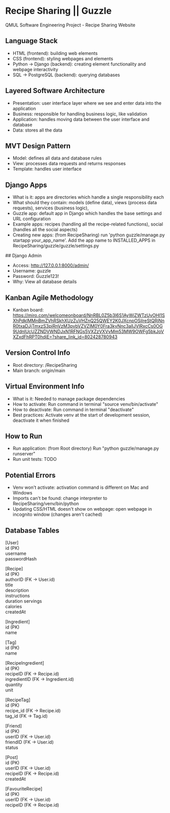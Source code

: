 # Recipe Sharing || Guzzle

QMUL Software Engineering Project - Recipe Sharing Website

## Language Stack
- HTML (frontend): building web elements
- CSS (frontend): styling webpages and elements
- Python -> Django (backend): creating element functionality and webpage interactivity
- SQL -> PostgreSQL (backend): querying databases

## Layered Software Architecture
- Presentation: user interface layer where we see and enter data into the application
- Business: responsible for handling business logic, like validation
- Application: handles moving data between the user interface and database
- Data: stores all the data

## MVT Design Pattern
- Model: defines all data and database rules
- View: processes data requests and returns responses
- Template: handles user interface

## Django Apps
- What is it: apps are directories which handle a single responsibility each
- What should they contain: models (define data), views (process data requests), services (business logic), 
- Guzzle app: default app in Django which handles the base settings and URL configuration
- Example apps: recipes (handling all the recipe-related functions), social (handles all the social aspects)
- Creating new apps: (from RecipeSharing) run 'python guzzle/manage.py startapp your_app_name'. Add the app name to INSTALLED_APPS in RecipeSharing/guzzle/guzzle/settings.py

## Django Admin
- Access: http://127.0.0.1:8000/admin/
- Username: guzzle
- Password: Guzzle123!
- Why: View all database details

## Kanban Agile Methodology
- Kanban board: https://miro.com/welcomeonboard/NnRBL0Z5b3l6S1AyWjZWTzUyOHl1SXhPdklMMnBmZVhRSkhXUzZuVHZnQ25QWEY2K0JXcnpOSjlreStQRjNnR0txaDJjTmxzS3piRnVzM3pvbVZVZlM0Y0Fra3kyNnc3allJVlRxcCs0OG9UdnlUcUZZNDVWNDJxN1RFNGs5VXZzVXVvMm53MW9OWFg5bkJoVXZxdFhRPT0hdjE=?share_link_id=802428780943

## Version Control Info
- Root directory: /RecipeSharing
- Main branch: origin/main

## Virtual Environment Info
- What is it: Needed to manage package dependencies 
- How to activate: Run command in terminal "source venv/bin/activate"
- How to deactivate: Run command in terminal "deactivate"
- Best practices: Activate venv at the start of development session, deactivate it when finished

## How to Run
- Run application: (from Root directory) Run "python guzzle/manage.py runserver"
- Run unit tests: TODO

## Potential Errors
- Venv won't activate: activation command is different on Mac and Windows
- Imports can't be found: change interpreter to RecipeSharing/venv/bin/python
- Updating CSS/HTML doesn't show on webpage: open webpage in incognito window (changes aren't cached)

## Database Tables

[User]  
id (PK)  
username  
passwordHash  

[Recipe]  
id (PK)  
authorID (FK -> User.id)  
title  
description  
instructions  
duration
servings  
calories  
createdAt  

[Ingredient]  
id (PK)  
name  

[Tag]  
id (PK)  
name  

[RecipeIngredient]  
id (PK)  
recipeID (FK -> Recipe.id)  
ingredientID (FK -> Ingredient.id)  
quantity  
unit  

[RecipeTag]  
id (PK)  
recipe_id (FK -> Recipe.id)  
tag_id (FK -> Tag.id)  

[Friend]  
id (PK)  
userID (FK -> User.id)  
friendID (FK -> User.id)  
status  

[Post]  
id (PK)  
userID (FK -> User.id)  
recipeID (FK -> Recipe.id)  
createdAt  

[FavouriteRecipe]  
id (PK)  
userID (FK -> User.id)  
recipeID (FK -> Recipe.id)  
